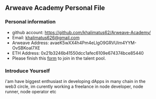 ## Arweave Academy Personal File

### Personal information

- github account: https://github.com/khalimatus62/Arweave-Academy/
- Email: khalimatus626@gmail.com
- Arweave Address: avaeK5wXX4h4Pm4eLlgO9GRVUlm4YYM-OvSBKoaI7XE
- ETH Address: 0x21b3246b41550dcc1afec6109e674374bce85440
- Please finish this [form](https://docs.google.com/forms/d/e/1FAIpQLSfWA5fIIcBgmRppm3jNz5vmf9Mai_QMVil-2pO4r7YKn_Zhtw/viewform?usp=sf_link) to join in the talent pool.

### Introduce Yourself
 i'am have biggest enthusiast in developing dApps in many chain in the web3 circle, im curently working a freelance in node developer, node runner, node operator etc
